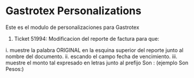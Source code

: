 # Gastrotex Personalizations

Este es el modulo de personalizaciones para Gastrotex

1. Ticket 51994: Modificacion del reporte de factura para que:

  i. muestre la palabra ORIGINAL en la esquina superior del reporte junto al nombre del documento.
  ii. escando el campo fecha de vencimiento.
  iii. muestre el monto tal expresado en letras junto al prefijo Son <moneda>: (ejemplo Son Pesos:)
